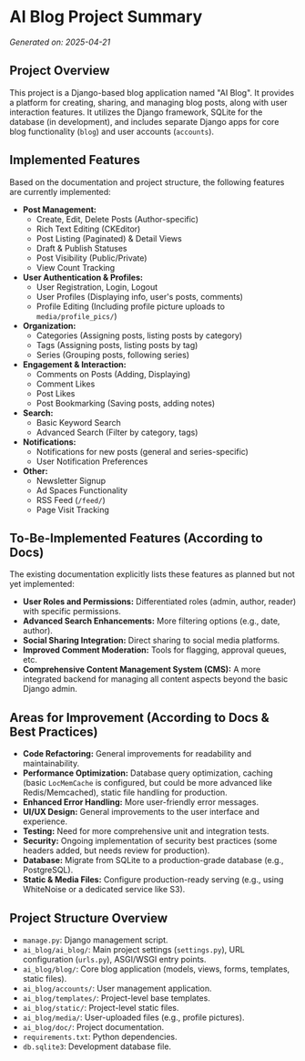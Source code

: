 # AI Blog Project Summary

*Generated on: 2025-04-21*

## Project Overview

This project is a Django-based blog application named "AI Blog". It provides a platform for creating, sharing, and managing blog posts, along with user interaction features. It utilizes the Django framework, SQLite for the database (in development), and includes separate Django apps for core blog functionality (`blog`) and user accounts (`accounts`).

## Implemented Features

Based on the documentation and project structure, the following features are currently implemented:

*   **Post Management:**
    *   Create, Edit, Delete Posts (Author-specific)
    *   Rich Text Editing (CKEditor)
    *   Post Listing (Paginated) & Detail Views
    *   Draft & Publish Statuses
    *   Post Visibility (Public/Private)
    *   View Count Tracking
*   **User Authentication & Profiles:**
    *   User Registration, Login, Logout
    *   User Profiles (Displaying info, user's posts, comments)
    *   Profile Editing (Including profile picture uploads to `media/profile_pics/`)
*   **Organization:**
    *   Categories (Assigning posts, listing posts by category)
    *   Tags (Assigning posts, listing posts by tag)
    *   Series (Grouping posts, following series)
*   **Engagement & Interaction:**
    *   Comments on Posts (Adding, Displaying)
    *   Comment Likes
    *   Post Likes
    *   Post Bookmarking (Saving posts, adding notes)
*   **Search:**
    *   Basic Keyword Search
    *   Advanced Search (Filter by category, tags)
*   **Notifications:**
    *   Notifications for new posts (general and series-specific)
    *   User Notification Preferences
*   **Other:**
    *   Newsletter Signup
    *   Ad Spaces Functionality
    *   RSS Feed (`/feed/`)
    *   Page Visit Tracking

## To-Be-Implemented Features (According to Docs)

The existing documentation explicitly lists these features as planned but not yet implemented:

*   **User Roles and Permissions:** Differentiated roles (admin, author, reader) with specific permissions.
*   **Advanced Search Enhancements:** More filtering options (e.g., date, author).
*   **Social Sharing Integration:** Direct sharing to social media platforms.
*   **Improved Comment Moderation:** Tools for flagging, approval queues, etc.
*   **Comprehensive Content Management System (CMS):** A more integrated backend for managing all content aspects beyond the basic Django admin.

## Areas for Improvement (According to Docs & Best Practices)

*   **Code Refactoring:** General improvements for readability and maintainability.
*   **Performance Optimization:** Database query optimization, caching (basic `LocMemCache` is configured, but could be more advanced like Redis/Memcached), static file handling for production.
*   **Enhanced Error Handling:** More user-friendly error messages.
*   **UI/UX Design:** General improvements to the user interface and experience.
*   **Testing:** Need for more comprehensive unit and integration tests.
*   **Security:** Ongoing implementation of security best practices (some headers added, but needs review for production).
*   **Database:** Migrate from SQLite to a production-grade database (e.g., PostgreSQL).
*   **Static & Media Files:** Configure production-ready serving (e.g., using WhiteNoise or a dedicated service like S3).

## Project Structure Overview

*   `manage.py`: Django management script.
*   `ai_blog/ai_blog/`: Main project settings (`settings.py`), URL configuration (`urls.py`), ASGI/WSGI entry points.
*   `ai_blog/blog/`: Core blog application (models, views, forms, templates, static files).
*   `ai_blog/accounts/`: User management application.
*   `ai_blog/templates/`: Project-level base templates.
*   `ai_blog/static/`: Project-level static files.
*   `ai_blog/media/`: User-uploaded files (e.g., profile pictures).
*   `ai_blog/doc/`: Project documentation.
*   `requirements.txt`: Python dependencies.
*   `db.sqlite3`: Development database file.
